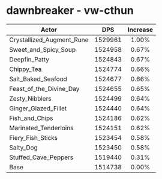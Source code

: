 # dawnbreaker - vw-cthun
| Actor | DPS | Increase |
|---|:---:|:---:|
|Crystallized_Augment_Rune|1529961|1.00%|
|Sweet_and_Spicy_Soup|1524958|0.67%|
|Deepfin_Patty|1524843|0.67%|
|Chippy_Tea|1524774|0.66%|
|Salt_Baked_Seafood|1524677|0.66%|
|Feast_of_the_Divine_Day|1524655|0.65%|
|Zesty_Nibblers|1524499|0.64%|
|Ginger_Glazed_Fillet|1524440|0.64%|
|Fish_and_Chips|1524186|0.62%|
|Marinated_Tenderloins|1524151|0.62%|
|Fiery_Fish_Sticks|1523454|0.58%|
|Salty_Dog|1523450|0.58%|
|Stuffed_Cave_Peppers|1519440|0.31%|
|Base|1514738|0.00%|
